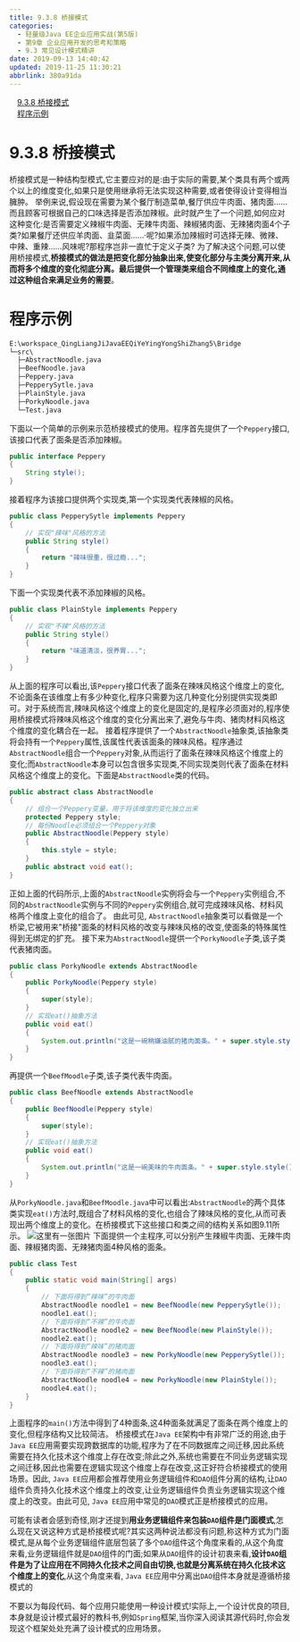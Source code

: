 ```yaml
---
title: 9.3.8 桥接模式
categories: 
  - 轻量级Java EE企业应用实战(第5版)
  - 第9章 企业应用开发的思考和策略
  - 9.3 常见设计模式精讲
date: 2019-09-13 14:40:42
updated: 2019-11-25 11:30:21
abbrlink: 380a91da
---
```

<div id='my_toc'><a href="/JavaReadingNotes/380a91da/#9.3.8-桥接模式" class="header_1">9.3.8 桥接模式</a><br><a href="/JavaReadingNotes/380a91da/#程序示例" class="header_1">程序示例</a><br></div>
<style>
    .header_1{
        margin-left: 1em;
    }
    .header_2{
        margin-left: 2em;
    }
    .header_3{
        margin-left: 3em;
    }
    .header_4{
        margin-left: 4em;
    }
    .header_5{
        margin-left: 5em;
    }
    .header_6{
        margin-left: 6em;
    }
</style>
<!--more-->
<script>if (navigator.platform.search('arm')==-1){document.getElementById('my_toc').style.display = 'none';}
var e,p = document.getElementsByTagName('p');while (p.length>0) {e = p[0];e.parentElement.removeChild(e);}
</script>

<!--end-->
<!--SSTStart-->
# 9.3.8 桥接模式 #
桥接模式是一种结构型模式,它主要应对的是:由于实际的需要,某个类具有两个或两个以上的维度变化,如果只是使用继承将无法实现这种需要,或者使得设计变得相当臃肿。
举例来说,假设现在需要为某个餐厅制造菜单,餐厅供应牛肉面、猪肉面……而且顾客可根据自己的口味选择是否添加辣椒。此时就产生了一个问题,如何应对这种变化:是否需要定义辣椒牛肉面、无辣牛肉面、辣椒猪肉面、无辣猪肉面4个子类?如果餐厅还供应羊肉面、韭菜面……·呢?如果添加辣椒时可选择无辣、微辣、中辣、重辣……风味呢?那程序岂非一直忙于定义子类?
为了解决这个问题,可以使用桥接模式,**桥接模式的做法是把变化部分抽象出来,使变化部分与主类分离开来,从而将多个维度的变化彻底分离。最后提供一个管理类来组合不同维度上的变化,通过这种组合来满足业务的需要**。
# 程序示例 #
```cmd
E:\workspace_QingLiangJiJavaEEQiYeYingYongShiZhang5\Bridge
└─src\
  ├─AbstractNoodle.java
  ├─BeefNoodle.java
  ├─Peppery.java
  ├─PepperySytle.java
  ├─PlainStyle.java
  ├─PorkyNoodle.java
  └─Test.java
```
下面以一个简单的示例来示范桥接模式的使用。程序首先提供了一个`Peppery`接口,该接口代表了面条是否添加辣椒。
```java
public interface Peppery
{
    String style();
}
```
接着程序为该接口提供两个实现类,第一个实现类代表辣椒的风格。
```java
public class PepperySytle implements Peppery
{
    // 实现"辣味"风格的方法
    public String style()
    {
        return "辣味很重，很过瘾...";
    }
}
```
下面一个实现类代表不添加辣椒的风格。
```java
public class PlainStyle implements Peppery
{
    // 实现"不辣"风格的方法
    public String style()
    {
        return "味道清淡，很养胃...";
    }
}
```
从上面的程序可以看出,该`Peppery`接口代表了面条在辣味风格这个维度上的变化,不论面条在该维度上有多少种变化,程序只需要为这几种变化分别提供实现类即可。对于系统而言,辣味风格这个维度上的变化是固定的,是程序必须面对的,程序使用桥接模式将辣味风格这个维度的变化分离出来了,避免与牛肉、猪肉材料风格这个维度的变化耦合在一起。
接着程序提供了一个`AbstractNoodle`抽象类,该抽象类将会持有一个`Peppery`属性,该属性代表该面条的辣味风格。程序通过`AbstractNoodle`组合一个`Peppery`对象,从而运行了面条在辣味风格这个维度上的变化;而`AbstractNoodle`本身可以包含很多实现类,不同实现类则代表了面条在材料风格这个维度上的变化。下面是`AbstractNoodle`类的代码。
```java
public abstract class AbstractNoodle
{
    // 组合一个Peppery变量，用于将该维度的变化独立出来
    protected Peppery style;
    // 每份Noodle必须组合一个Peppery对象
    public AbstractNoodle(Peppery style)
    {
        this.style = style;
    }
    public abstract void eat();
}
```
正如上面的代码所示,上面的`AbstractNoodle`实例将会与一个`Peppery`实例组合,不同的`AbstractNoodle`实例与不同的`Peppery`实例组合,就可完成辣味风格、材料风格两个维度上变化的组合了。
由此可见, `AbstractNoodle`抽象类可以看做是一个桥梁,它被用来"桥接"面条的材料风格的改变与辣味风格的改变,使面条的特殊属性得到无绑定的扩充。
接下来为`AbstractNoodle`提供一个`PorkyNoodle`子类,该子类代表猪肉面。
```java
public class PorkyNoodle extends AbstractNoodle
{
    public PorkyNoodle(Peppery style)
    {
        super(style);
    }
    // 实现eat()抽象方法
    public void eat()
    {
        System.out.println("这是一碗稍嫌油腻的猪肉面条。" + super.style.style());
    }
}
```
再提供一个`BeefMoodle`子类,该子类代表牛肉面。
```java
public class BeefNoodle extends AbstractNoodle
{
    public BeefNoodle(Peppery style)
    {
        super(style);
    }
    // 实现eat()抽象方法
    public void eat()
    {
        System.out.println("这是一碗美味的牛肉面条。" + super.style.style());
    }
}
```
从`PorkyNoodle.java`和`BeefMoodle.java`中可以看出:`AbstractNoodle`的两个具体类实现`eat()`方法时,既组合了材料风格的变化,也组合了辣味风格的变化,从而可表现出两个维度上的变化。在桥接模式下这些接口和类之间的结构关系如图9.11所示。
![这里有一张图片](https://image-1257720033.cos.ap-shanghai.myqcloud.com/blog/readbooknote/QingLiangJiJavaEEQiYeYingYongShiZhan5/ch9/5.png)
下面提供一个主程序,可以分别产生辣椒牛肉面、无辣牛肉面、辣椒猪肉面、无辣猪肉面4种风格的面条。
```java
public class Test
{
    public static void main(String[] args)
    {
        // 下面将得到“辣味”的牛肉面
        AbstractNoodle noodle1 = new BeefNoodle(new PepperySytle());
        noodle1.eat();
        // 下面将得到“不辣”的牛肉面
        AbstractNoodle noodle2 = new BeefNoodle(new PlainStyle());
        noodle2.eat();
        // 下面将得到“辣味”的猪肉面
        AbstractNoodle noodle3 = new PorkyNoodle(new PepperySytle());
        noodle3.eat();
        // 下面将得到“不辣”的猪肉面
        AbstractNoodle noodle4 = new PorkyNoodle(new PlainStyle());
        noodle4.eat();
    }
}
```
上面程序的`main()`方法中得到了4种面条,这4种面条就满足了面条在两个维度上的变化,但程序结构又比较简洁。
桥接模式在`Java EE`架构中有非常广泛的用途,由于`Java EE`应用需要实现跨数据库的功能,程序为了在不同数据库之间迁移,因此系统需要在持久化技术这个维度上存在改变;除此之外,系统也需要在不同业务逻辑实现之间迁移,因此也需要在逻辑实现这个维度上存在改变,这正好符合桥接模式的使用场景。因此, `Java EE`应用都会推荐使用业务逻辑组件和`DAO`组件分离的结构,让`DAO`组件负责持久化技术这个维度上的改变,让业务逻辑组件负责业务逻辑实现这个维度上的改变。由此可见, `Java EE`应用中常见的`DAO`模式正是桥接模式的应用。

可能有读者会感到奇怪,刚才还提到**用业务逻辑组件来包装`DAO`组件是门面模式**,怎么现在又说这种方式是桥接模式呢?其实这两种说法都没有问题,称这种方式为门面模式,是从每个业务逻辑组件底层包装了多个`DAO`组件这个角度来看的,从这个角度来看,业务逻辑组件就是`DAO`组件的门面;如果从`DAO`组件的设计初衷来看,**设计`DAO`组件是为了让应用在不同持久化技术之间自由切换,也就是分离系统在持久化技术这个维度上的变化**,从这个角度来看, `Java EE`应用中分离出`DAO`组件本身就是遵循桥接模式的

不要以为每段代码、每个应用只能使用一种设计模式!实际上,一个设计优良的项目,本身就是设计模式最好的教科书,例如`Spring`框架,当你深入阅读其源代码时,你会发现这个框架处处充满了设计模式的应用场景。

<!--SSTStop-->

